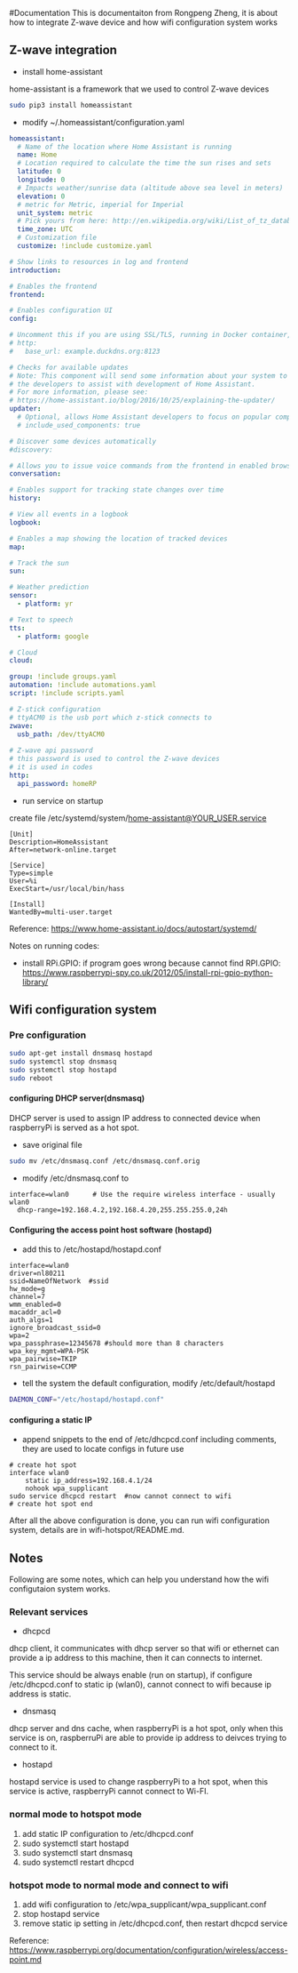 #Documentation
This is documentaiton from Rongpeng Zheng, it is about how to integrate Z-wave device and 
how wifi configuration system works


## Z-wave integration

+ install home-assistant

home-assistant is a framework that we used to control Z-wave devices

```bash
sudo pip3 install homeassistant
```

+ modify ~/.homeassistant/configuration.yaml

```yaml
homeassistant:
  # Name of the location where Home Assistant is running
  name: Home
  # Location required to calculate the time the sun rises and sets
  latitude: 0
  longitude: 0
  # Impacts weather/sunrise data (altitude above sea level in meters)
  elevation: 0
  # metric for Metric, imperial for Imperial
  unit_system: metric
  # Pick yours from here: http://en.wikipedia.org/wiki/List_of_tz_database_time_zones
  time_zone: UTC
  # Customization file
  customize: !include customize.yaml

# Show links to resources in log and frontend
introduction:

# Enables the frontend
frontend:

# Enables configuration UI
config:

# Uncomment this if you are using SSL/TLS, running in Docker container, etc.
# http:
#   base_url: example.duckdns.org:8123

# Checks for available updates
# Note: This component will send some information about your system to
# the developers to assist with development of Home Assistant.
# For more information, please see:
# https://home-assistant.io/blog/2016/10/25/explaining-the-updater/
updater:
  # Optional, allows Home Assistant developers to focus on popular components.
  # include_used_components: true

# Discover some devices automatically
#discovery:

# Allows you to issue voice commands from the frontend in enabled browsers
conversation:

# Enables support for tracking state changes over time
history:

# View all events in a logbook
logbook:

# Enables a map showing the location of tracked devices
map:

# Track the sun
sun:

# Weather prediction
sensor:
  - platform: yr

# Text to speech
tts:
  - platform: google

# Cloud
cloud:

group: !include groups.yaml
automation: !include automations.yaml
script: !include scripts.yaml

# Z-stick configuration
# ttyACM0 is the usb port which z-stick connects to
zwave:
  usb_path: /dev/ttyACM0
 
# Z-wave api password
# this password is used to control the Z-wave devices
# it is used in codes 
http:
  api_password: homeRP
```

+ run service on startup

create file /etc/systemd/system/home-assistant@YOUR_USER.service
```text
[Unit]
Description=HomeAssistant
After=network-online.target

[Service]
Type=simple
User=%i
ExecStart=/usr/local/bin/hass

[Install]
WantedBy=multi-user.target
```

Reference: <https://www.home-assistant.io/docs/autostart/systemd/>

Notes on running codes:

+ install RPi.GPIO: if program goes wrong because cannot find RPI.GPIO:
https://www.raspberrypi-spy.co.uk/2012/05/install-rpi-gpio-python-library/

## Wifi configuration system
### Pre configuration
```bash
sudo apt-get install dnsmasq hostapd
sudo systemctl stop dnsmasq
sudo systemctl stop hostapd
sudo reboot
```

#### configuring DHCP server(dnsmasq)
DHCP server is used to assign IP address to connected device when raspberryPi is served as a hot spot.
+ save original file
```bash
sudo mv /etc/dnsmasq.conf /etc/dnsmasq.conf.orig  
```
+ modify /etc/dnsmasq.conf to
```text
interface=wlan0      # Use the require wireless interface - usually wlan0
  dhcp-range=192.168.4.2,192.168.4.20,255.255.255.0,24h
```
#### Configuring the access point host software (hostapd)
+ add this to /etc/hostapd/hostapd.conf
```text
interface=wlan0
driver=nl80211
ssid=NameOfNetwork  #ssid
hw_mode=g
channel=7
wmm_enabled=0
macaddr_acl=0
auth_algs=1
ignore_broadcast_ssid=0
wpa=2
wpa_passphrase=12345678 #should more than 8 characters
wpa_key_mgmt=WPA-PSK
wpa_pairwise=TKIP
rsn_pairwise=CCMP
```
+ tell the system the default configuration, modify /etc/default/hostapd 
```bash
DAEMON_CONF="/etc/hostapd/hostapd.conf"
```
#### configuring a static IP
+ append snippets to the end of /etc/dhcpcd.conf including comments, they are used to locate configs in future use
```text
# create hot spot
interface wlan0
    static ip_address=192.168.4.1/24
    nohook wpa_supplicant
sudo service dhcpcd restart  #now cannot connect to wifi
# create hot spot end
```

After all the above configuration is done, you can run wifi configuration system, 
details are in wifi-hotspot/README.md.

## Notes
Following are some notes, which can help you understand how the wifi configutaion system works.

### Relevant services

+ dhcpcd
 
dhcp client, it communicates with dhcp server so that wifi or ethernet can provide a ip address to 
this machine, then it can connects to internet.
 
This service should be always enable (run on startup), if configure /etc/dhcpcd.conf to static ip (wlan0), cannot connect to wifi 
because ip address is static.
+ dnsmasq

dhcp server and dns cache, when raspberryPi is a hot spot, only when this service is on, raspberruPi 
are able to provide ip address to deivces trying to connect to it.
+ hostapd

hostapd service is used to change raspberryPi to a hot spot, when this service is active, raspberryPi 
cannot connect to Wi-FI.


### normal mode to hotspot mode
1. add static IP configuration to /etc/dhcpcd.conf
2. sudo systemctl start hostapd
3. sudo systemctl start dnsmasq
4. sudo systemctl restart dhcpcd

### hotspot mode to normal mode and connect to wifi
1. add wifi configuration to /etc/wpa_supplicant/wpa_supplicant.conf
2. stop hostapd service
3. remove static ip setting in /etc/dhcpcd.conf, then restart dhcpcd service



Reference: <https://www.raspberrypi.org/documentation/configuration/wireless/access-point.md>

